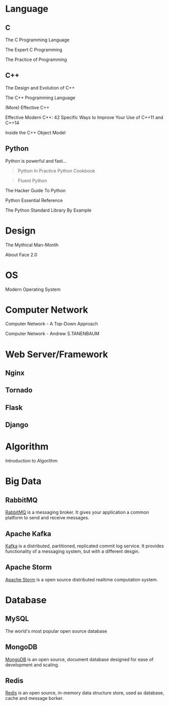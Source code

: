 Language
========
C
-
The C Programming Language

The Expert C Programming

The Practice of Programming

C++
---
The Design and Evolution of C++

The C++ Programming Language

(More) Effective C++

Effective Modern C++: 42 Specific Ways to Improve Your Use of C++11 and C++14

Inside the C++ Object Model


Python
------
Python is powerful and fast...

>Python In Practice
>Python Cookbook

>Fluent Python

The Hacker Guide To Python

Python Essential Reference

The Python Standard Library By Example


Design
======
The Mythical Man-Month

About Face 2.0


OS
==
Modern Operating System


Computer Network
================
Computer Network - A Top-Down Approach

Computer Network - Andrew S.TANENBAUM


Web Server/Framework
====================
Nginx
-----

Tornado
-------

Flask
-----

Django
------


Algorithm
=========
Introduction to Algorithm


Big Data
========
RabbitMQ
--------
[RabbitMQ](https://www.rabbitmq.com) is a messaging broker. It gives your application a common platform to send and receive messages.

Apache Kafka
------------
[Kafka](http://kafka.apache.org/) is a distributed, partitioned, replicated commit log service. It provides functionality of a messaging system, but with a different desgin.

Apache Storm
------------
[Apache Storm](http://storm.apache.org/) is a open source distributed realtime computation system.

Database
========
MySQL
-----
The world's most popular open source database

MongoDB
-------
[MongoDB](https://docs.mongodb.org/manual/) is an open source, document database designed for ease of development and scaling.

Redis
-----
[Redis](http://redis.io/) is an open source, in-memory data structure store, used as database, cache and message borker.
